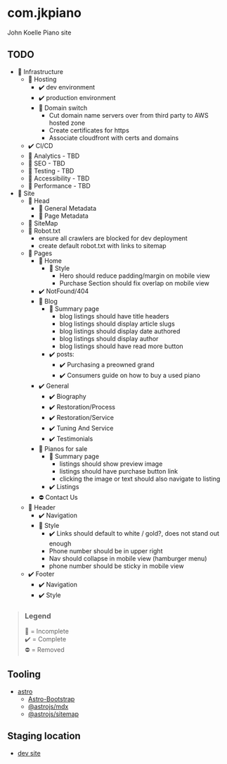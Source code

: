 # com.jkpiano

John Koelle Piano site

## TODO

- :white_square_button: Infrastructure
    - :white_square_button: Hosting
        - ✔️ dev environment
        - ✔️ production environment
        - :white_square_button: Domain switch
            - Cut domain name servers over from third party to AWS hosted zone
            - Create certificates for https
            - Associate cloudfront with certs and domains
    - ✔️ CI/CD
    - :white_square_button: Analytics - TBD
    - :white_square_button: SEO - TBD
    - :white_square_button: Testing - TBD
    - :white_square_button: Accessibility - TBD
    - :white_square_button: Performance - TBD
- :white_square_button: Site
    - 🔳 Head
        - 🔳 General Metadata
        - 🔳 Page Metadata
    - 🔳 SiteMap
    - :white_square_button: Robot.txt
        - ensure all crawlers are blocked for dev deployment
        - create default robot.txt with links to sitemap
    - :white_square_button: Pages
        - 🔳 Home
            - :white_square_button: Style
                - Hero should reduce padding/margin on mobile view
                - Purchase Section should fix overlap on mobile view
        - :heavy_check_mark: NotFound/404
        - :white_square_button: Blog
            - :white_square_button: Summary page
                - blog listings should have title headers
                - blog listings should display article slugs
                - blog listings should display date authored
                - blog listings should display author
                - blog listings should have read more button
            - :heavy_check_mark: posts:
                - :heavy_check_mark: Purchasing a preowned grand
                - :heavy_check_mark: Consumers guide on how to buy a used piano
        - :heavy_check_mark: General
            - :heavy_check_mark: Biography
            - :heavy_check_mark: Restoration/Process
            - :heavy_check_mark: Restoration/Service
            - :heavy_check_mark: Tuning And Service
            - :heavy_check_mark: Testimonials
        - :white_square_button: Pianos for sale
            - :white_square_button: Summary page
                - listings should show preview image
                - listings should have purchase button link
                - clicking the image or text should also navigate to listing
            - :heavy_check_mark: Listings
        - :no_entry: Contact Us
    - :white_square_button: Header
        - :heavy_check_mark: Navigation
        - :white_square_button: Style
            - :heavy_check_mark: Links should default to white / gold?, does not stand out enough
            - Phone number should be in upper right
            - Nav should collapse in mobile view (hamburger menu)
            - phone number should be sticky in mobile view
    - ✔️ Footer
        - :heavy_check_mark: Navigation
        - :heavy_check_mark: Style

> ### Legend
> :white_square_button: = Incomplete \
> :heavy_check_mark: = Complete \
> ⛔ = Removed

## Tooling

- [astro](https://astro.build/)
    - [Astro-Bootstrap](https://astro-bootstrap.github.io)
    - [@astrojs/mdx](https://docs.astro.build/en/guides/integrations-guide/mdx/)
    - [@astrojs/sitemap](https://docs.astro.build/en/guides/integrations-guide/sitemap/)

## Staging location

- [dev site](https://d3nkr2377cpjg3.cloudfront.net/)